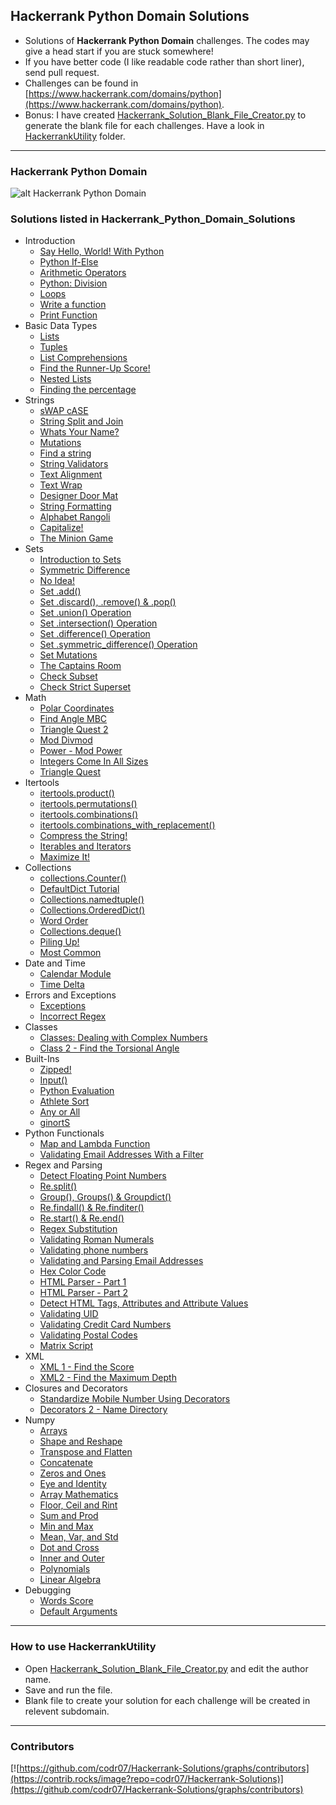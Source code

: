 ## Hackerrank Python Domain Solutions

- Solutions of **Hackerrank Python Domain** challenges. The codes may give a head start if you are stuck somewhere! 
- If you have better code (I like readable code rather than short liner), send pull request. 
- Challenges can be found in [https://www.hackerrank.com/domains/python](https://www.hackerrank.com/domains/python).
- Bonus: I have created [Hackerrank_Solution_Blank_File_Creator.py](HackerrankUtility/Hackerrank_Solution_Blank_File_Creator.py) to generate the blank file for each challenges. Have a look in [HackerrankUtility](HackerrankUtility) folder.

<hr>

### Hackerrank Python Domain

![alt Hackerrank Python Domain](https://raw.githubusercontent.com/arsho/Hackerrank_Python_Domain_Solutions/master/Hackerrank_Python_Domain.png)

### Solutions listed in Hackerrank_Python_Domain_Solutions


- Introduction
   - [Say Hello, World! With Python](Introduction/SayHelloWorldWithPython.py)
   - [Python If-Else](Introduction/PythonIfElse.py)
   - [Arithmetic Operators](Introduction/ArithmeticOperators.py)
   - [Python: Division](Introduction/PythonDivision.py)
   - [Loops](Introduction/Loops.py)
   - [Write a function](Introduction/Writeafunction.py)
   - [Print Function](Introduction/PrintFunction.py)
- Basic Data Types
   - [Lists](BasicDataTypes/Lists.py)
   - [Tuples](BasicDataTypes/Tuples.py)
   - [List Comprehensions](BasicDataTypes/ListComprehensions.py)
   - [Find the Runner-Up Score!](BasicDataTypes/FindtheSecondLargestNumber.py)
   - [Nested Lists](BasicDataTypes/NestedLists.py)
   - [Finding the percentage](BasicDataTypes/Findingthepercentage.py)
- Strings
   - [sWAP cASE](Strings/sWAPcASE.py)
   - [String Split and Join](Strings/StringSplitandJoin.py)
   - [Whats Your Name?](Strings/WhatsYourName.py)
   - [Mutations](Strings/Mutations.py)
   - [Find a string](Strings/Findastring.py)
   - [String Validators](Strings/StringValidators.py)
   - [Text Alignment](Strings/TextAlignment.py)
   - [Text Wrap](Strings/TextWrap.py)
   - [Designer Door Mat](Strings/DesignerDoorMat.py)
   - [String Formatting](Strings/StringFormatting.py)
   - [Alphabet Rangoli](Strings/AlphabetRangoli.py)
   - [Capitalize!](Strings/Capitalize.py)
   - [The Minion Game](Strings/TheMinionGame.py)
- Sets
   - [Introduction to Sets](Sets/IntroductiontoSets.py)
   - [Symmetric Difference](Sets/SymmetricDifference.py)
   - [No Idea!](Sets/NoIdea.py)
   - [Set .add()](Sets/Setadd.py)
   - [Set .discard(), .remove() &amp; .pop()](Sets/Setdiscardremoveamppop.py)
   - [Set .union() Operation](Sets/SetunionOperation.py)
   - [Set .intersection() Operation](Sets/SetintersectionOperation.py)
   - [Set .difference() Operation](Sets/SetdifferenceOperation.py)
   - [Set .symmetric_difference() Operation](Sets/Setsymmetric_differenceOperation.py)
   - [Set Mutations](Sets/SetMutations.py)
   - [The Captains Room](Sets/TheCaptainsRoom.py)
   - [Check Subset](Sets/CheckSubset.py)
   - [Check Strict Superset](Sets/CheckStrictSuperset.py)
- Math
   - [Polar Coordinates](Math/PolarCoordinates.py)
   - [Find Angle MBC](Math/FindAngleMBC.py)
   - [Triangle Quest 2](Math/TriangleQuest2.py)
   - [Mod Divmod](Math/ModDivmod.py)
   - [Power - Mod Power](Math/PowerModPower.py)
   - [Integers Come In All Sizes](Math/IntegersComeInAllSizes.py)
   - [Triangle Quest](Math/TriangleQuest.py)
- Itertools
   - [itertools.product()](Itertools/itertoolsproduct.py)
   - [itertools.permutations()](Itertools/itertoolspermutations.py)
   - [itertools.combinations()](Itertools/itertoolscombinations.py)
   - [itertools.combinations_with_replacement()](Itertools/itertoolscombinations_with_replacement.py)
   - [Compress the String!](Itertools/CompresstheString.py)
   - [Iterables and Iterators](Itertools/IterablesandIterators.py)
   - [Maximize It!](Itertools/MaximizeIt.py)
- Collections
   - [collections.Counter()](Collections/collectionsCounter.py)
   - [DefaultDict Tutorial](Collections/DefaultDictTutorial.py)
   - [Collections.namedtuple()](Collections/Collectionsnamedtuple.py)
   - [Collections.OrderedDict()](Collections/CollectionsOrderedDict.py)
   - [Word Order](Collections/WordOrder.py)
   - [Collections.deque()](Collections/Collectionsdeque.py)
   - [Piling Up!](Collections/PilingUp.py)
   - [Most Common](Collections/MostCommon.py)
- Date and Time
   - [Calendar Module](DateandTime/CalendarModule.py)
   - [Time Delta](DateandTime/TimeDelta.py)
- Errors and Exceptions
   - [Exceptions](ErrorsandExceptions/Exceptions.py)
   - [Incorrect Regex](ErrorsandExceptions/IncorrectRegex.py)
- Classes
   - [Classes: Dealing with Complex Numbers](Classes/ClassesDealingwithComplexNumbers.py)
   - [Class 2 - Find the Torsional Angle](Classes/Class2FindtheTorsionalAngle.py)
- Built-Ins
   - [Zipped!](BuiltIns/Zipped.py)
   - [Input()](BuiltIns/Input.py)
   - [Python Evaluation](BuiltIns/PythonEvaluation.py)
   - [Athlete Sort](BuiltIns/AthleteSort.py)
   - [Any or All](BuiltIns/AnyorAll.py)
   - [ginortS](BuiltIns/ginortS.py)
- Python Functionals
   - [Map and Lambda Function](PythonFunctionals/MapandLambdaFunction.py)
   - [Validating Email Addresses With a Filter](PythonFunctionals/ValidatingEmailAddressesWithaFilter.py)
- Regex and Parsing
   - [Detect Floating Point Numbers](RegexandParsing/DetectFloatingPointNumbers.py)
   - [Re.split()](RegexandParsing/Resplit.py)
   - [Group(), Groups() &amp; Groupdict()](RegexandParsing/GroupGroupsampGroupdict.py)
   - [Re.findall() &amp; Re.finditer()](RegexandParsing/RefindallampRefinditer.py)
   - [Re.start() &amp; Re.end()](RegexandParsing/RestartampReend.py)
   - [Regex Substitution](RegexandParsing/RegexSubstitution.py)
   - [Validating Roman Numerals](RegexandParsing/ValidatingRomanNumerals.py)
   - [Validating phone numbers](RegexandParsing/Validatingphonenumbers.py)
   - [Validating and Parsing Email Addresses](RegexandParsing/ValidatingandParsingEmailAddresses.py)
   - [Hex Color Code](RegexandParsing/HexColorCode.py)
   - [HTML Parser - Part 1](RegexandParsing/HTMLParserPart1.py)
   - [HTML Parser - Part 2](RegexandParsing/HTMLParserPart2.py)
   - [Detect HTML Tags, Attributes and Attribute Values](RegexandParsing/DetectHTMLTagsAttributesandAttributeValues.py)
   - [Validating UID](RegexandParsing/ValidatingUID.py)
   - [Validating Credit Card Numbers](RegexandParsing/ValidatingCreditCardNumbers.py)
   - [Validating Postal Codes](RegexandParsing/ValidatingPostalCodes.py)
   - [Matrix Script](RegexandParsing/MatrixScript.py)
- XML
   - [XML 1 - Find the Score](XML/XML1FindtheScore.py)
   - [XML2 - Find the Maximum Depth](XML/XML2FindtheMaximumDepth.py)
- Closures and Decorators
   - [Standardize Mobile Number Using Decorators](ClosuresandDecorators/StandardizeMobileNumberUsingDecorators.py)
   - [Decorators 2 - Name Directory](ClosuresandDecorators/Decorators2NameDirectory.py)
- Numpy
   - [Arrays](Numpy/Arrays.py)
   - [Shape and Reshape](Numpy/ShapeandReshape.py)
   - [Transpose and Flatten](Numpy/TransposeandFlatten.py)
   - [Concatenate](Numpy/Concatenate.py)
   - [Zeros and Ones](Numpy/ZerosandOnes.py)
   - [Eye and Identity](Numpy/EyeandIdentity.py)
   - [Array Mathematics](Numpy/ArrayMathematics.py)
   - [Floor, Ceil and Rint](Numpy/FloorCeilandRint.py)
   - [Sum and Prod](Numpy/SumandProd.py)
   - [Min and Max](Numpy/MinandMax.py)
   - [Mean, Var, and Std](Numpy/MeanVarandStd.py)
   - [Dot and Cross](Numpy/DotandCross.py)
   - [Inner and Outer](Numpy/InnerandOuter.py)
   - [Polynomials](Numpy/Polynomials.py)
   - [Linear Algebra](Numpy/LinearAlgebra.py)
- Debugging
   - [Words Score](Debugging/WordsScore.py)
   - [Default Arguments](Debugging/DefaultArguments.py)

<hr>


### How to use HackerrankUtility

- Open [Hackerrank_Solution_Blank_File_Creator.py](HackerrankUtility/Hackerrank_Solution_Blank_File_Creator.py) and edit the author name.
- Save and run the file.
- Blank file to create your solution for each challenge will be created in relevent subdomain.

<hr>

### Contributors

[![https://github.com/codr07/Hackerrank-Solutions/graphs/contributors](https://contrib.rocks/image?repo=codr07/Hackerrank-Solutions)](https://github.com/codr07/Hackerrank-Solutions/graphs/contributors)

